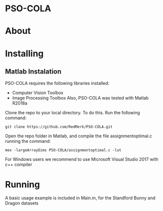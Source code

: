 # PSO-COLA

# About

# Installing

## Matlab Instalation
PSO-COLA requires the following libraries installed:
- Computer Vision Toolbox
- Image Processing Toolbox
Also, PSO-COLA was tested with Matlab R2018a

Clone the repo to your local directory. To do this. Run the following command:
```shell script
git clone https://github.com/RedMerk/PSO-COLA.git
```

Open the repo folder in Matlab, and compile the file assignmentoptimal.c running the command:
```shell Matlab
mex -largeArrayDims PSO-COLA/assignmentoptimal.c -lut
```
For Windows users we recommend to use Microsoft Visual Studio 2017 with c++ compiler

# Running

A basic usage example is included in Main.m, for the Standford Bunny and Dragon datasets
